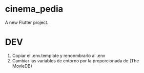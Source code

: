 # cinema_pedia

A new Flutter project.

# DEV

1. Copiar el .env.template y renonmbrarlo al .env
2. Cambiar las variables de entorno por la proporcionada de (The MovieDB)
